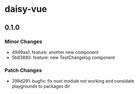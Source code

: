 # daisy-vue

## 0.1.0

### Minor Changes

- 4949aa1: feature: another new component
- 5b83880: feature: new TestChangelog component

### Patch Changes

- 299d291: bugfix: fix nuxt module not working and considate playgrounds to packages dir
